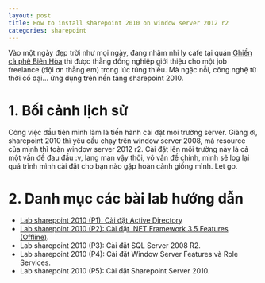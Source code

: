 ```yaml
---
layout: post
title: How to install sharepoint 2010 on window server 2012 r2
categories: sharepoint
---
```


Vào một ngày đẹp trời như mọi ngày, đang nhâm nhi ly cafe tại quán [Ghiền cà phê Biên Hòa](https://www.facebook.com/ghiencafebienhoa) thì được thằng đồng nghiệp giới thiệu cho một job freelance (đội ơn thằng em) trong lúc túng thiếu. Mà ngặc nỗi, công nghệ từ thời cổ đại... ứng dụng trên nền tảng sharepoint 2010.

# 1. Bối cảnh lịch sử
Công việc đầu tiên mình làm là tiến hành cài đặt môi trường server. Giàng ơi, sharepoint 2010 thì yêu cầu chạy trên window server 2008, mà resource của mình thì toàn window server 2012 r2. Cài đặt lên môi trường này là cả một vấn đề đau đầu :v, lang man vậy thôi, vô vấn đề chính, mình sẽ log lại quá trình mình cài đặt cho bạn nào gặp hoàn cảnh giống mình. Let go.

# 2. Danh mục các bài lab hướng dẫn

* [Lab sharepoint 2010 (P1): Cài đặt Active Directory](https://danhpoint.info/install-active-directory-on-window-server-2012/)
* [Lab sharepoint 2010 (P2): Cài đặt .NET Framework 3.5 Features (Offline)](https://danhpoint.info/install-net-framework-3.5-on-window-server-2012-r2).
* Lab sharepoint 2010 (P3): Cài đặt SQL Server 2008 R2.
* Lab sharepoint 2010 (P4): Cài đặt Window Server Features và Role Services.
* Lab sharepoint 2010 (P5): Cài đặt Sharepoint Server 2010.
